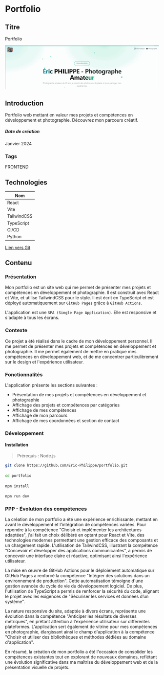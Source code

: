 # Portfolio

## Titre

Portfolio

![Image de preview](https://raw.githubusercontent.com/Eric-Philippe/portfolio/main/res/head_portfolio.gif)

## Introduction

Portfolio web mettant en valeur mes projets et compétences en développement et photographie. Découvrez mon parcours créatif.

##### Date de création

Janvier 2024

### Tags

FRONTEND

## Technologies

| Nom         |
| ----------- |
| React       |
| Vite        |
| TailwindCSS |
| TypeScript  |
| CI/CD       |
| Python      |

[Lien vers Git](https://github.com/Eric-Philippe/portfolio)

## Contenu

### Présentation

Mon portfolio est un site web qui me permet de présenter mes projets et compétences en développement et photographie. Il est construit avec React et Vite, et utilise TailwindCSS pour le style. Il est écrit en TypeScript et est déployé automatiquement sur `GitHub Pages` grâce à `GitHub Actions`.

L'application est une `SPA (Single Page Application)`. Elle est responsive et s'adapte à tous les écrans.

### Contexte

Ce projet a été réalisé dans le cadre de mon développement personnel. Il me permet de présenter mes projets et compétences en développement et photographie. Il me permet également de mettre en pratique mes compétences en développement web, et de me concentrer particulièrement sur le design et l'expérience utilisateur.

### Fonctionnalités

L'application présente les sections suivantes :

- Présentation de mes projets et compétences en développement et photographie
- Affichage des projets et compétences par catégories
- Affichage de mes compétences
- Affichage de mon parcours
- Affichage de mes coordonnées et section de contact

### Développement

#### Installation

> Prérequis : Node.js

```bash
git clone https://github.com/Eric-Philippe/portfolio.git

cd portfolio

npm install

npm run dev
```

### PPP - Évolution des compétences

La création de mon portfolio a été une expérience enrichissante, mettant en avant le développement et l'intégration de compétences variées. Pour répondre à la compétence "Choisir et implémenter les architectures adaptées", j'ai fait un choix délibéré en optant pour React et Vite, des technologies modernes permettant une gestion efficace des composants et un chargement rapide. L'utilisation de TailwindCSS, illustrant la compétence "Concevoir et développer des applications communicantes", a permis de concevoir une interface claire et réactive, optimisant ainsi l'expérience utilisateur.

La mise en œuvre de GitHub Actions pour le déploiement automatique sur GitHub Pages a renforcé la compétence "Intégrer des solutions dans un environnement de production". Cette automatisation témoigne d'une gestion avancée du cycle de vie du développement logiciel. De plus, l'utilisation de TypeScript a permis de renforcer la sécurité du code, alignant le projet avec les exigences de "Sécuriser les services et données d’un système".

La nature responsive du site, adaptée à divers écrans, représente une évolution dans la compétence "Anticiper les résultats de diverses métriques", en prêtant attention à l'expérience utilisateur sur différentes plateformes. L'application sert également de vitrine pour mes compétences en photographie, élargissant ainsi le champ d'application à la compétence "Choisir et utiliser des bibliothèques et méthodes dédiées au domaine d'application".

En résumé, la création de mon portfolio a été l'occasion de consolider les compétences existantes tout en explorant de nouveaux domaines, reflétant une évolution significative dans ma maîtrise du développement web et de la présentation visuelle de projets.
